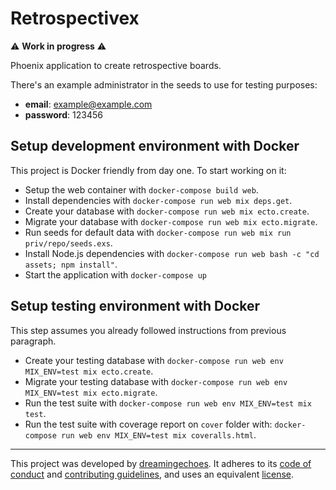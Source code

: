 # Retrospectivex

:warning: **Work in progress** :warning:

Phoenix application to create retrospective boards.

There's an example administrator in the seeds to use for testing purposes:

- **email**: example@example.com
- **password**: 123456

## Setup development environment with Docker

This project is Docker friendly from day one. To start working on it:

* Setup the web container with `docker-compose build web`.
* Install dependencies with `docker-compose run web mix deps.get`.
* Create your database with `docker-compose run web mix ecto.create`.
* Migrate your database with `docker-compose run web mix ecto.migrate`.
* Run seeds for default data with `docker-compose run web mix run priv/repo/seeds.exs`.
* Install Node.js dependencies with `docker-compose run web bash -c "cd assets; npm install"`.
* Start the application with `docker-compose up`

## Setup testing environment with Docker

This step assumes you already followed instructions from previous paragraph.

* Create your testing database with `docker-compose run web env MIX_ENV=test mix ecto.create`.
* Migrate your testing database with `docker-compose run web env MIX_ENV=test mix ecto.migrate`.
* Run the test suite with `docker-compose run web env MIX_ENV=test mix test`.
* Run the test suite with coverage report on `cover` folder with: `docker-compose run web env MIX_ENV=test mix coveralls.html`.

----------------------------

This project was developed by [dreamingechoes](https://github.com/dreamingechoes).
It adheres to its [code of conduct](https://github.com/dreamingechoes/base/blob/master/files/CODE_OF_CONDUCT.md) and
[contributing guidelines](https://github.com/dreamingechoes/base/blob/master/files/CONTRIBUTING.md), and uses an equivalent [license](https://github.com/dreamingechoes/base/blob/master/files/LICENSE).
